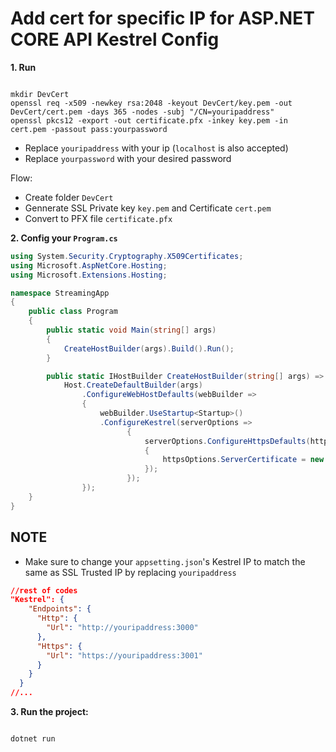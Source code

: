 # Add cert for specific IP for ASP.NET CORE API Kestrel Config

**1. Run**

```console

mkdir DevCert
openssl req -x509 -newkey rsa:2048 -keyout DevCert/key.pem -out DevCert/cert.pem -days 365 -nodes -subj "/CN=youripaddress"
openssl pkcs12 -export -out certificate.pfx -inkey key.pem -in cert.pem -passout pass:yourpassword

```

- Replace `youripaddress` with your ip (`localhost` is also accepted)
- Replace `yourpassword` with your desired password

Flow:

- Create folder `DevCert`
- Gennerate SSL Private key `key.pem` and Certificate `cert.pem`
- Convert to PFX file `certificate.pfx`

**2. Config your `Program.cs`**

```cs
using System.Security.Cryptography.X509Certificates;
using Microsoft.AspNetCore.Hosting;
using Microsoft.Extensions.Hosting;

namespace StreamingApp
{
    public class Program
    {
        public static void Main(string[] args)
        {
            CreateHostBuilder(args).Build().Run();
        }

        public static IHostBuilder CreateHostBuilder(string[] args) =>
            Host.CreateDefaultBuilder(args)
                .ConfigureWebHostDefaults(webBuilder =>
                {
                    webBuilder.UseStartup<Startup>()
                    .ConfigureKestrel(serverOptions =>
                          {
                              serverOptions.ConfigureHttpsDefaults(httpsOptions =>
                              {
                                  httpsOptions.ServerCertificate = new X509Certificate2("./DevCert/certificate.pfx", "yourpassword");
                              });
                          }); 
                });
    }
}


```

## NOTE

- Make sure to change your `appsetting.json`'s Kestrel IP to match the same as SSL Trusted IP by replacing `youripaddress`

```json
//rest of codes
"Kestrel": {
    "Endpoints": {
      "Http": {
        "Url": "http://youripaddress:3000"
      },
      "Https": {
        "Url": "https://youripaddress:3001"
      }
    }
  }
//...
```

**3. Run the project:**

```console

dotnet run

```
